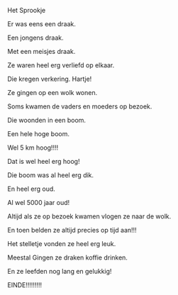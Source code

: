 Het Sprookje

Er was eens een draak.

Een jongens draak.

Met een meisjes draak.

Ze waren heel erg verliefd op elkaar.

Die kregen verkering. Hartje!

Ze gingen op een wolk wonen.

Soms kwamen de vaders en moeders op bezoek.

Die woonden in een boom.

Een hele hoge boom.

Wel 5 km hoog!!!!

Dat is wel heel erg hoog!

Die boom was al heel erg dik.

En heel erg oud.

Al wel 5000 jaar oud!

Altijd als ze op bezoek kwamen vlogen ze naar de wolk.

En toen belden ze altijd precies op tijd aan!!!

Het stelletje vonden ze heel erg leuk.

Meestal Gingen ze draken koffie drinken.

En ze leefden nog lang en gelukkig!

EINDE!!!!!!!!!